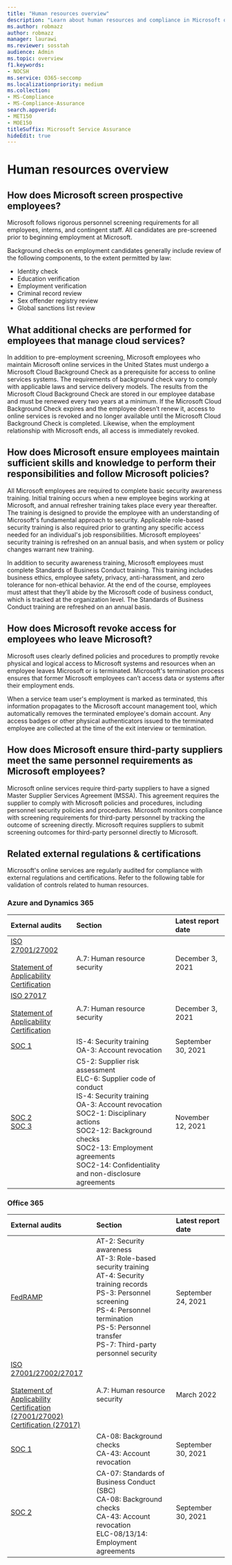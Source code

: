 ```yaml
---
title: "Human resources overview"
description: "Learn about human resources and compliance in Microsoft online services."
ms.author: robmazz
author: robmazz
manager: laurawi
ms.reviewer: sosstah
audience: Admin
ms.topic: overview
f1.keywords:
- NOCSH
ms.service: O365-seccomp
ms.localizationpriority: medium
ms.collection:
- MS-Compliance
- MS-Compliance-Assurance
search.appverid:
- MET150
- MOE150
titleSuffix: Microsoft Service Assurance
hideEdit: true
---
```


# Human resources overview

## How does Microsoft screen prospective employees?

Microsoft follows rigorous personnel screening requirements for all employees, interns, and contingent staff. All candidates are pre-screened prior to beginning employment at Microsoft.

Background checks on employment candidates generally include review of the following components, to the extent permitted by law:

- Identity check
- Education verification
- Employment verification
- Criminal record review
- Sex offender registry review
- Global sanctions list review

## What additional checks are performed for employees that manage cloud services?

In addition to pre-employment screening, Microsoft employees who maintain Microsoft online services in the United States must undergo a Microsoft Cloud Background Check as a prerequisite for access to online services systems. The requirements of background check vary to comply with applicable laws and service delivery models. The results from the Microsoft Cloud Background Check are stored in our employee database and must be renewed every two years at a minimum. If the Microsoft Cloud Background Check expires and the employee doesn’t renew it, access to online services is revoked and no longer available until the Microsoft Cloud Background Check is completed. Likewise, when the employment relationship with Microsoft ends, all access is immediately revoked.

## How does Microsoft ensure employees maintain sufficient skills and knowledge to perform their responsibilities and follow Microsoft policies?

All Microsoft employees are required to complete basic security awareness training. Initial training occurs when a new employee begins working at Microsoft, and annual refresher training takes place every year thereafter. The training is designed to provide the employee with an understanding of Microsoft's fundamental approach to security. Applicable role-based security training is also required prior to granting any specific access needed for an individual's job responsibilities. Microsoft employees' security training is refreshed on an annual basis, and when system or policy changes warrant new training.

In addition to security awareness training, Microsoft employees must complete Standards of Business Conduct training. This training includes business ethics, employee safety, privacy, anti-harassment, and zero tolerance for non-ethical behavior. At the end of the course, employees must attest that they’ll abide by the Microsoft code of business conduct, which is tracked at the organization level. The Standards of Business Conduct training are refreshed on an annual basis.

## How does Microsoft revoke access for employees who leave Microsoft?

Microsoft uses clearly defined policies and procedures to promptly revoke physical and logical access to Microsoft systems and resources when an employee leaves Microsoft or is terminated. Microsoft's termination process ensures that former Microsoft employees can’t access data or systems after their employment ends.

When a service team user's employment is marked as terminated, this information propagates to the Microsoft account management tool, which automatically removes the terminated employee's domain account. Any access badges or other physical authenticators issued to the terminated employee are collected at the time of the exit interview or termination.

## How does Microsoft ensure third-party suppliers meet the same personnel requirements as Microsoft employees?

Microsoft online services require third-party suppliers to have a signed Master Supplier Services Agreement (MSSA). This agreement requires the supplier to comply with Microsoft policies and procedures, including personnel security policies and procedures. Microsoft monitors compliance with screening requirements for third-party personnel by tracking the outcome of screening directly. Microsoft requires suppliers to submit screening outcomes for third-party personnel directly to Microsoft.

## Related external regulations & certifications

Microsoft's online services are regularly audited for compliance with external regulations and certifications. Refer to the following table for validation of controls related to human resources.

### Azure and Dynamics 365

| **External audits** | **Section** | **Latest report date** |
|:--------------------|:------------|:-----------------------|  
| [ISO 27001/27002](https://servicetrust.microsoft.com/ViewPage/MSComplianceGuideV3?command=Download&downloadType=Document&downloadId=0625f681-1b95-48a8-bec1-e2ea3b927126&tab=7027ead0-3d6b-11e9-b9e1-290b1eb4cdeb&docTab=7027ead0-3d6b-11e9-b9e1-290b1eb4cdeb_ISO_Reports) <br><br> [Statement of Applicability](https://servicetrust.microsoft.com/ViewPage/MSComplianceGuideV3?command=Download&downloadType=Document&downloadId=ae13e89f-8ff6-4ef3-972c-dffb914a3eba&tab=7027ead0-3d6b-11e9-b9e1-290b1eb4cdeb&docTab=7027ead0-3d6b-11e9-b9e1-290b1eb4cdeb_ISO_Reports) <br> [Certification](https://servicetrust.microsoft.com/ViewPage/MSComplianceGuideV3?command=Download&downloadType=Document&downloadId=6f2310d4-117d-468e-a3c5-d6c8556bbc0f&tab=7027ead0-3d6b-11e9-b9e1-290b1eb4cdeb&docTab=7027ead0-3d6b-11e9-b9e1-290b1eb4cdeb_ISO_Reports) | A.7: Human resource security | December 3, 2021 |
| [ISO 27017](https://servicetrust.microsoft.com/ViewPage/MSComplianceGuideV3?command=Download&downloadType=Document&downloadId=0625f681-1b95-48a8-bec1-e2ea3b927126&tab=7027ead0-3d6b-11e9-b9e1-290b1eb4cdeb&docTab=7027ead0-3d6b-11e9-b9e1-290b1eb4cdeb_ISO_Reports) <br><br> [Statement of Applicability](https://servicetrust.microsoft.com/ViewPage/MSComplianceGuideV3?command=Download&downloadType=Document&downloadId=a3bca0ac-867d-4204-b66b-13665f5f1e8d&tab=7027ead0-3d6b-11e9-b9e1-290b1eb4cdeb&docTab=7027ead0-3d6b-11e9-b9e1-290b1eb4cdeb_ISO_Reports) <br> [Certification](https://servicetrust.microsoft.com/ViewPage/MSComplianceGuideV3?command=Download&downloadType=Document&downloadId=f452fc7c-b698-4cf4-8474-85067f2df951&tab=7027ead0-3d6b-11e9-b9e1-290b1eb4cdeb&docTab=7027ead0-3d6b-11e9-b9e1-290b1eb4cdeb_ISO_Reports) | A.7: Human resource security | December 3, 2021 |
| [SOC 1](https://servicetrust.microsoft.com/ViewPage/MSComplianceGuideV3?command=Download&downloadType=Document&downloadId=c771094e-0ed7-4a5f-9244-73ad6ed04bfb&tab=7027ead0-3d6b-11e9-b9e1-290b1eb4cdeb&docTab=7027ead0-3d6b-11e9-b9e1-290b1eb4cdeb_SOC_%2F_SSAE_16_Reports) | IS-4: Security training <br> OA-3: Account revocation | September 30, 2021 |
| [SOC 2](https://servicetrust.microsoft.com/ViewPage/MSComplianceGuideV3?command=Download&downloadType=Document&downloadId=af02eb56-4261-416b-98e3-2e713e37a77e&tab=7027ead0-3d6b-11e9-b9e1-290b1eb4cdeb&docTab=7027ead0-3d6b-11e9-b9e1-290b1eb4cdeb_SOC_%2F_SSAE_16_Reports) <br> [SOC 3](https://servicetrust.microsoft.com/ViewPage/MSComplianceGuideV3?command=Download&downloadType=Document&downloadId=645b2f97-5bfd-4cea-b02c-c4bcda328a37&tab=7027ead0-3d6b-11e9-b9e1-290b1eb4cdeb&docTab=7027ead0-3d6b-11e9-b9e1-290b1eb4cdeb_SOC_%2F_SSAE_16_Reports) | C5-2: Supplier risk assessment <br> ELC-6: Supplier code of conduct <br> IS-4: Security training <br> OA-3: Account revocation <br> SOC2-1: Disciplinary actions <br> SOC2-12: Background checks <br> SOC2-13: Employment agreements <br> SOC2-14: Confidentiality and non-disclosure agreements | November 12, 2021 |

### Office 365

| **External audits** | **Section** | **Latest report date** |
|:--------------------|:------------|:-----------------------|  
| [FedRAMP](https://servicetrust.microsoft.com/ViewPage/MSComplianceGuideV3?command=Download&downloadType=Document&downloadId=1a0939f8-1005-49fd-82f5-bd228aeb323f&tab=7027ead0-3d6b-11e9-b9e1-290b1eb4cdeb&docTab=7027ead0-3d6b-11e9-b9e1-290b1eb4cdeb_FedRAMP_Reports) | AT-2: Security awareness <br> AT-3: Role-based security training <br> AT-4: Security training records <br> PS-3: Personnel screening <br> PS-4: Personnel termination <br> PS-5: Personnel transfer <br> PS-7: Third-party personnel security | September 24, 2021 |
| [ISO 27001/27002/27017](https://servicetrust.microsoft.com/ViewPage/MSComplianceGuideV3?command=Download&downloadType=Document&downloadId=8873fa17-9962-4be9-b0d0-086262eb84fb&tab=7027ead0-3d6b-11e9-b9e1-290b1eb4cdeb&docTab=7027ead0-3d6b-11e9-b9e1-290b1eb4cdeb_ISO_Reports) <br><br> [Statement of Applicability](https://servicetrust.microsoft.com/ViewPage/MSComplianceGuideV3?command=Download&downloadType=Document&downloadId=c0df4ce8-c77e-4183-84eb-c8688470d8b1&tab=7027ead0-3d6b-11e9-b9e1-290b1eb4cdeb&docTab=7027ead0-3d6b-11e9-b9e1-290b1eb4cdeb_ISO_Reports) <br> [Certification (27001/27002)](https://servicetrust.microsoft.com/ViewPage/MSComplianceGuideV3?command=Download&downloadType=Document&downloadId=118969b1-19e5-47dc-9c42-05a0daa44aec&tab=7027ead0-3d6b-11e9-b9e1-290b1eb4cdeb&docTab=7027ead0-3d6b-11e9-b9e1-290b1eb4cdeb_ISO_Reports) <br> [Certification (27017)](https://servicetrust.microsoft.com/ViewPage/MSComplianceGuideV3?command=Download&downloadType=Document&downloadId=70de0999-5451-43a3-9ef4-761e8fbfb1a3&tab=7027ead0-3d6b-11e9-b9e1-290b1eb4cdeb&docTab=7027ead0-3d6b-11e9-b9e1-290b1eb4cdeb_ISO_Reports) | A.7: Human resource security | March 2022 |
| [SOC 1](https://servicetrust.microsoft.com/ViewPage/MSComplianceGuideV3?command=Download&downloadType=Document&downloadId=a65bb45f-8a4a-4a44-9aaa-55235263505f&tab=7027ead0-3d6b-11e9-b9e1-290b1eb4cdeb&docTab=7027ead0-3d6b-11e9-b9e1-290b1eb4cdeb_SOC_%2F_SSAE_16_Reports) | CA-08: Background checks <br> CA-43: Account revocation | September 30, 2021 |
| [SOC 2](https://servicetrust.microsoft.com/ViewPage/MSComplianceGuideV3?command=Download&downloadType=Document&downloadId=b8f3942c-845e-418f-8f6e-329dbf6efce0&tab=7027ead0-3d6b-11e9-b9e1-290b1eb4cdeb&docTab=7027ead0-3d6b-11e9-b9e1-290b1eb4cdeb_SOC_%2F_SSAE_16_Reports) | CA-07: Standards of Business Conduct (SBC) <br> CA-08: Background checks <br> CA-43: Account revocation <br> ELC-08/13/14: Employment agreements | September 30, 2021 |
